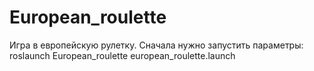 # European_roulette
Игра в европейскую рулетку. 
Сначала нужно запустить параметры:
roslaunch European_roulette european_roulette.launch 


